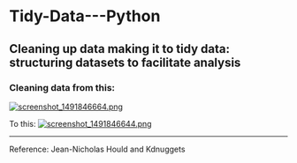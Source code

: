# Tidy-Data---Python
## Cleaning up data making it to tidy data: structuring datasets to facilitate analysis

### Cleaning data from this:


[![screenshot_1491846664.png](https://s19.postimg.org/qbtrhen8z/screenshot_1491846664.png)](https://postimg.org/image/jy4oe5icv/)

To this: 
[![screenshot_1491846644.png](https://s19.postimg.org/s2csiw4s3/screenshot_1491846644.png)](https://postimg.org/image/acb3xur73/)






-----
Reference: Jean-Nicholas Hould and Kdnuggets
